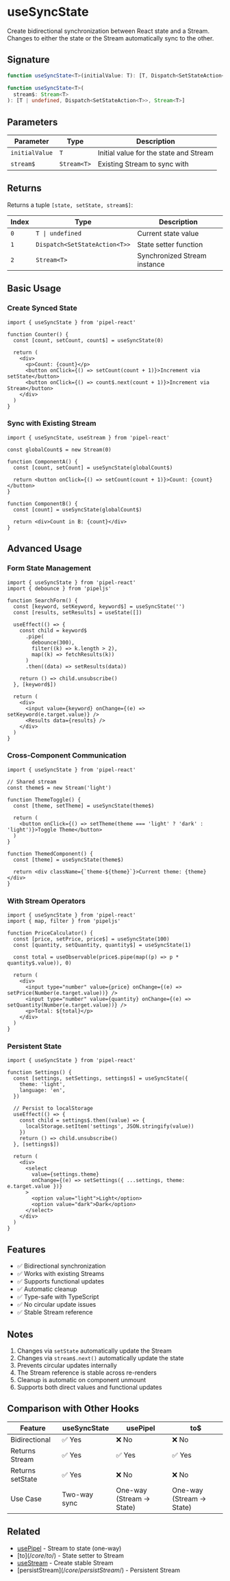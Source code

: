 # useSyncState

Create bidirectional synchronization between React state and a Stream. Changes to either the state or the Stream automatically sync to the other.

## Signature

```typescript
function useSyncState<T>(initialValue: T): [T, Dispatch<SetStateAction<T>>, Stream<T>]

function useSyncState<T>(
  stream$: Stream<T>
): [T | undefined, Dispatch<SetStateAction<T>>, Stream<T>]
```

## Parameters

| Parameter      | Type        | Description                            |
| -------------- | ----------- | -------------------------------------- |
| `initialValue` | `T`         | Initial value for the state and Stream |
| `stream$`      | `Stream<T>` | Existing Stream to sync with           |

## Returns

Returns a tuple `[state, setState, stream$]`:

| Index | Type                          | Description                  |
| ----- | ----------------------------- | ---------------------------- |
| `0`   | `T \| undefined`              | Current state value          |
| `1`   | `Dispatch<SetStateAction<T>>` | State setter function        |
| `2`   | `Stream<T>`                   | Synchronized Stream instance |

## Basic Usage

### Create Synced State

```tsx
import { useSyncState } from 'pipel-react'

function Counter() {
  const [count, setCount, count$] = useSyncState(0)

  return (
    <div>
      <p>Count: {count}</p>
      <button onClick={() => setCount(count + 1)}>Increment via setState</button>
      <button onClick={() => count$.next(count + 1)}>Increment via Stream</button>
    </div>
  )
}
```

### Sync with Existing Stream

```tsx
import { useSyncState, useStream } from 'pipel-react'

const globalCount$ = new Stream(0)

function ComponentA() {
  const [count, setCount] = useSyncState(globalCount$)

  return <button onClick={() => setCount(count + 1)}>Count: {count}</button>
}

function ComponentB() {
  const [count] = useSyncState(globalCount$)

  return <div>Count in B: {count}</div>
}
```

## Advanced Usage

### Form State Management

```tsx
import { useSyncState } from 'pipel-react'
import { debounce } from 'pipeljs'

function SearchForm() {
  const [keyword, setKeyword, keyword$] = useSyncState('')
  const [results, setResults] = useState([])

  useEffect(() => {
    const child = keyword$
      .pipe(
        debounce(300),
        filter((k) => k.length > 2),
        map((k) => fetchResults(k))
      )
      .then((data) => setResults(data))

    return () => child.unsubscribe()
  }, [keyword$])

  return (
    <div>
      <input value={keyword} onChange={(e) => setKeyword(e.target.value)} />
      <Results data={results} />
    </div>
  )
}
```

### Cross-Component Communication

```tsx
import { useSyncState } from 'pipel-react'

// Shared stream
const theme$ = new Stream('light')

function ThemeToggle() {
  const [theme, setTheme] = useSyncState(theme$)

  return (
    <button onClick={() => setTheme(theme === 'light' ? 'dark' : 'light')}>Toggle Theme</button>
  )
}

function ThemedComponent() {
  const [theme] = useSyncState(theme$)

  return <div className={`theme-${theme}`}>Current theme: {theme}</div>
}
```

### With Stream Operators

```tsx
import { useSyncState } from 'pipel-react'
import { map, filter } from 'pipeljs'

function PriceCalculator() {
  const [price, setPrice, price$] = useSyncState(100)
  const [quantity, setQuantity, quantity$] = useSyncState(1)

  const total = useObservable(price$.pipe(map((p) => p * quantity$.value)), 0)

  return (
    <div>
      <input type="number" value={price} onChange={(e) => setPrice(Number(e.target.value))} />
      <input type="number" value={quantity} onChange={(e) => setQuantity(Number(e.target.value))} />
      <p>Total: ${total}</p>
    </div>
  )
}
```

### Persistent State

```tsx
import { useSyncState } from 'pipel-react'

function Settings() {
  const [settings, setSettings, settings$] = useSyncState({
    theme: 'light',
    language: 'en',
  })

  // Persist to localStorage
  useEffect(() => {
    const child = settings$.then((value) => {
      localStorage.setItem('settings', JSON.stringify(value))
    })
    return () => child.unsubscribe()
  }, [settings$])

  return (
    <div>
      <select
        value={settings.theme}
        onChange={(e) => setSettings({ ...settings, theme: e.target.value })}
      >
        <option value="light">Light</option>
        <option value="dark">Dark</option>
      </select>
    </div>
  )
}
```

## Features

- ✅ Bidirectional synchronization
- ✅ Works with existing Streams
- ✅ Supports functional updates
- ✅ Automatic cleanup
- ✅ Type-safe with TypeScript
- ✅ No circular update issues
- ✅ Stable Stream reference

## Notes

1. Changes via `setState` automatically update the Stream
2. Changes via `stream$.next()` automatically update the state
3. Prevents circular updates internally
4. The Stream reference is stable across re-renders
5. Cleanup is automatic on component unmount
6. Supports both direct values and functional updates

## Comparison with Other Hooks

| Feature          | useSyncState | usePipel                 | to$                      |
| ---------------- | ------------ | ------------------------ | ------------------------ |
| Bidirectional    | ✅ Yes       | ❌ No                    | ❌ No                    |
| Returns Stream   | ✅ Yes       | ✅ Yes                   | ✅ Yes                   |
| Returns setState | ✅ Yes       | ❌ No                    | ❌ No                    |
| Use Case         | Two-way sync | One-way (Stream → State) | One-way (Stream → State) |

## Related

- [usePipel](/core/usePipel/) - Stream to state (one-way)
- [to$](/core/to$/) - State setter to Stream
- [useStream](/core/useStream/) - Create stable Stream
- [persistStream$](/core/persistStream$/) - Persistent Stream
